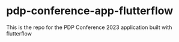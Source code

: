 # pdp-conference-app-flutterflow
This is the repo for the PDP Conference 2023 application built with flutterflow
